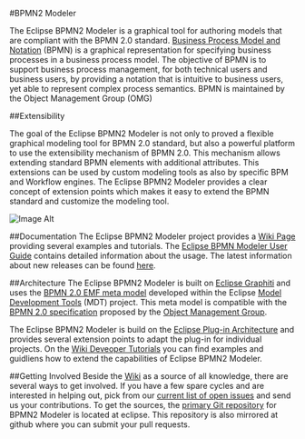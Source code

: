 #BPMN2 Modeler

The Eclipse BPMN2 Modeler is a graphical tool for authoring models that are compliant with the BPMN 2.0 standard. [Business Process Model and Notation](http://www.bpmn.org/) (BPMN) is a graphical representation for specifying business processes in a business process model. The objective of BPMN is to support business process management, for both technical users and business users, by providing a notation that is intuitive to business users, yet able to represent complex process semantics. BPMN is maintained by the Object Management Group (OMG)

##Extensibility

The goal of the Eclipse BPMN2 Modeler is not only to proved a flexible graphical modeling tool for BPMN 2.0 standard, but also a powerful platform to use the extensibility mechanism of BPMN 2.0. This mechanism allows extending standard BPMN elements with additional attributes. This extensions can be used by custom modeling tools as also by specific BPM and Workflow engines. The Eclipse BPMN2 Modeler provides a clear concept of extension points which makes it easy to extend the BPMN standard and customize the modeling tool. 


 
![Image Alt](http://www.eclipse.org/bpmn2-modeler/images/snapshots.gif)

##Documentation
The Eclipse BPMN2 Modeler project provides a [Wiki Page](http://wiki.eclipse.org/BPMN2-Modeler) providing several examples and tutorials. The [Eclipse BPMN Modeler User Guide](http://www.eclipse.org/bpmn2-modeler/documentation/BPMN2ModelerUserGuide-1.0.1.pdf) contains detailed information about the usage. The latest information about new releases can be found [here](http://www.eclipse.org/bpmn2-modeler/whatsnew/index.php). 

##Architecture
The Eclipse BPMN2 Modeler is built on [Eclipse Graphiti](http://www.eclipse.org/graphiti) and uses the [BPMN 2.0 EMF meta model](http://www.eclipse.org/modeling/mdt/?project=bpmn2) developed within the Eclipse [Model Development Tools](http://www.eclipse.org/modeling/mdt/) (MDT) project. This meta model is compatible with the [BPMN 2.0 specification](http://www.omg.org/spec/BPMN/2.0/PDF) proposed by the [Object Management Group](http://www.osoa.org/display/Main/Home).

The Eclipse BPMN2 Modeler is build on the [Eclipse Plug-in Architecture](http://www.eclipse.org/articles/Article-Plug-in-architecture/plugin_architecture.html) and provides several extension points to adapt the plug-in for individual projects.
On the [Wiki Deveoper Tutorials](https://wiki.eclipse.org/BPMN2-Modeler/DeveloperTutorials) you can find examples and guidliens how to extend the capabilities of Eclipse BPMN2 Modeler.


##Getting Involved
Beside the [Wiki](http://wiki.eclipse.org/BPMN2-Modeler) as a source of all knowledge, there are several ways to get involved. 
If you have a few spare cycles and are interested in helping out, pick from our [current list of open issues](https://bugs.eclipse.org/bugs/buglist.cgi?classification=SOA&list_id=1567033&product=BPMN2Modeler) and send us your contributions.
To get the sources, the [primary Git repository](https://git.eclipse.org/c/bpmn2-modeler/org.eclipse.bpmn2-modeler.git) for BPMN2 Modeler is located at eclipse. This repository is also mirrored at github where you can submit your pull requests.
